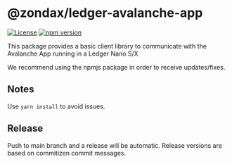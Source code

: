 # @zondax/ledger-avalanche-app

[![License](https://img.shields.io/badge/License-Apache%202.0-blue.svg)](https://opensource.org/licenses/Apache-2.0)
[![npm version](https://badge.fury.io/js/%40zondax%2Fledger-avalanche-app.svg)](https://badge.fury.io/js/%40zondax%2Fledger-avalanche-app)

This package provides a basic client library to communicate with the Avalanche App running in a Ledger Nano S/X

We recommend using the npmjs package in order to receive updates/fixes.

## Notes

Use `yarn install` to avoid issues.

## Release

Push to main branch and a release will be automatic. Release versions are based on commitizen commit messages.

